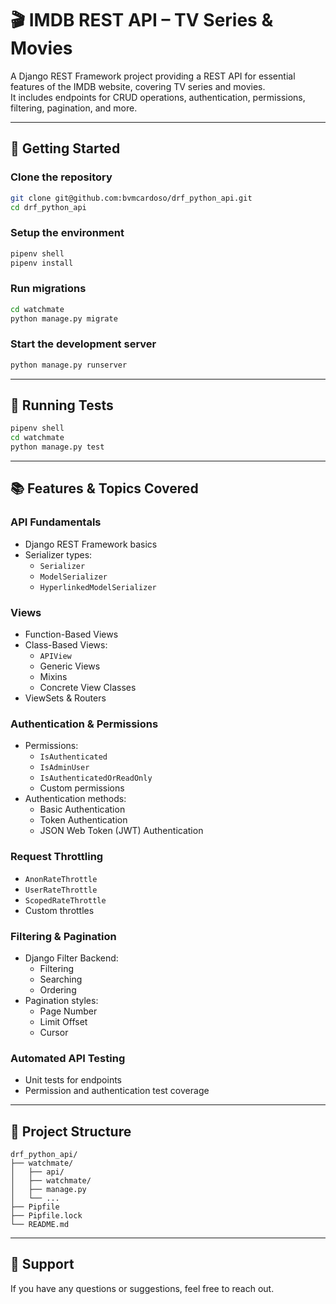 # 🎬 IMDB REST API – TV Series & Movies

A Django REST Framework project providing a REST API for essential features of the IMDB website, covering TV series and movies.  
It includes endpoints for CRUD operations, authentication, permissions, filtering, pagination, and more.

---

## 🚀 Getting Started

### Clone the repository
```bash
git clone git@github.com:bvmcardoso/drf_python_api.git
cd drf_python_api
```

### Setup the environment
```bash
pipenv shell
pipenv install
```

### Run migrations
```bash
cd watchmate
python manage.py migrate
```

### Start the development server
```bash
python manage.py runserver
```

---

## 🧪 Running Tests
```bash
pipenv shell
cd watchmate
python manage.py test
```

---

## 📚 Features & Topics Covered

### API Fundamentals
- Django REST Framework basics
- Serializer types:
  - `Serializer`
  - `ModelSerializer`
  - `HyperlinkedModelSerializer`

### Views
- Function-Based Views
- Class-Based Views:
  - `APIView`
  - Generic Views
  - Mixins
  - Concrete View Classes
- ViewSets & Routers

### Authentication & Permissions
- Permissions:
  - `IsAuthenticated`
  - `IsAdminUser`
  - `IsAuthenticatedOrReadOnly`
  - Custom permissions
- Authentication methods:
  - Basic Authentication
  - Token Authentication
  - JSON Web Token (JWT) Authentication

### Request Throttling
- `AnonRateThrottle`
- `UserRateThrottle`
- `ScopedRateThrottle`
- Custom throttles

### Filtering & Pagination
- Django Filter Backend:
  - Filtering
  - Searching
  - Ordering
- Pagination styles:
  - Page Number
  - Limit Offset
  - Cursor

### Automated API Testing
- Unit tests for endpoints
- Permission and authentication test coverage

---

## 📂 Project Structure
```
drf_python_api/
├── watchmate/
│   ├── api/
│   ├── watchmate/
│   ├── manage.py
│   └── ...
├── Pipfile
├── Pipfile.lock
└── README.md
```

---

## 💬 Support
If you have any questions or suggestions, feel free to reach out.
